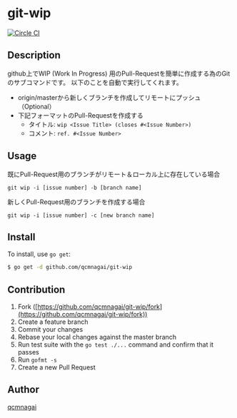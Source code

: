 # git-wip
[![Circle CI](https://circleci.com/gh/qcmnagai/git-wip/tree/master.svg?style=shield)](https://circleci.com/gh/qcmnagai/git-wip/tree/master.svg?style=shield)

## Description

github上でWIP (Work In Progress) 用のPull-Requestを簡単に作成する為のGitのサブコマンドです。
以下のことを自動で実行してくれます。

- origin/masterから新しくブランチを作成してリモートにプッシュ（Optional）
- 下記フォーマットのPull-Requestを作成する
    - タイトル: ```wip <Issue Title> (closes #<Issue Number>) ```
    - コメント: ```ref. #<Issue Number>```

## Usage

既にPull-Request用のブランチがリモート＆ローカル上に存在している場合
```
git wip -i [issue number] -b [branch name]
```

新しくPull-Request用のブランチを作成する場合
```
git wip -i [issue number] -c [new branch name]
```

## Install

To install, use `go get`:

```bash
$ go get -d github.com/qcmnagai/git-wip
```

## Contribution

1. Fork ([https://github.com/qcmnagai/git-wip/fork](https://github.com/qcmnagai/git-wip/fork))
1. Create a feature branch
1. Commit your changes
1. Rebase your local changes against the master branch
1. Run test suite with the `go test ./...` command and confirm that it passes
1. Run `gofmt -s`
1. Create a new Pull Request

## Author

[qcmnagai](https://github.com/qcmnagai)
